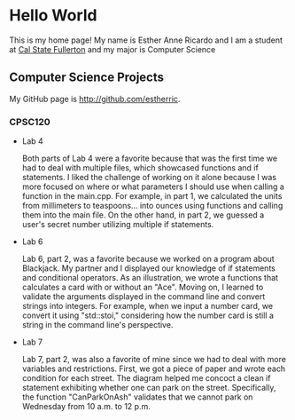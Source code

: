 # Hello World

This is my home page! My name is Esther Anne Ricardo and I am a student at [Cal State Fullerton](http://www.fullerton.edu/) and my major is Computer Science

## Computer Science Projects

My GitHub page is http://github.com/estherric.

### CPSC120

* Lab 4

    Both parts of Lab 4 were a favorite because that was the first time we had to deal with multiple files, which showcased functions and if statements. I liked the challenge of working on it alone because I was more focused on where or what parameters I should use when calling a function in the main.cpp. For example, in part 1, we calculated the units from millimeters to teaspoons... into ounces using functions and calling them into the main file. On the other hand, in part 2, we guessed a user's secret number utilizing multiple if statements.

* Lab 6

    Lab 6, part 2, was a favorite because we worked on a program about Blackjack. My partner and I displayed our knowledge of if statements and conditional operators. As an illustration, we wrote a functions that calculates a card with or without an "Ace". Moving on, I learned to validate the arguments displayed in the command line and convert strings into integers. For example, when we input a number card, we convert it using "std::stoi," considering how the number card is still a string in the command line's perspective.

* Lab 7

    Lab 7, part 2, was also a favorite of mine since we had to deal with more variables and restrictions. First, we got a piece of paper and wrote each condition for each street. The diagram helped me concoct a clean if statement exhibiting whether one can park on the street. Specifically, the function "CanParkOnAsh" validates that we cannot park on Wednesday from 10 a.m. to 12 p.m.
